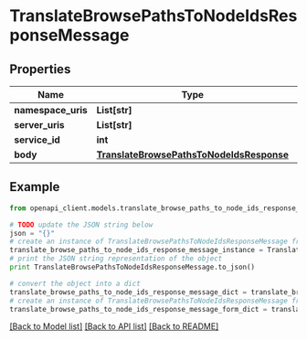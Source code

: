 # TranslateBrowsePathsToNodeIdsResponseMessage


## Properties
Name | Type | Description | Notes
------------ | ------------- | ------------- | -------------
**namespace_uris** | **List[str]** |  | [optional] 
**server_uris** | **List[str]** |  | [optional] 
**service_id** | **int** |  | [optional] 
**body** | [**TranslateBrowsePathsToNodeIdsResponse**](TranslateBrowsePathsToNodeIdsResponse.md) |  | [optional] 

## Example

```python
from openapi_client.models.translate_browse_paths_to_node_ids_response_message import TranslateBrowsePathsToNodeIdsResponseMessage

# TODO update the JSON string below
json = "{}"
# create an instance of TranslateBrowsePathsToNodeIdsResponseMessage from a JSON string
translate_browse_paths_to_node_ids_response_message_instance = TranslateBrowsePathsToNodeIdsResponseMessage.from_json(json)
# print the JSON string representation of the object
print TranslateBrowsePathsToNodeIdsResponseMessage.to_json()

# convert the object into a dict
translate_browse_paths_to_node_ids_response_message_dict = translate_browse_paths_to_node_ids_response_message_instance.to_dict()
# create an instance of TranslateBrowsePathsToNodeIdsResponseMessage from a dict
translate_browse_paths_to_node_ids_response_message_form_dict = translate_browse_paths_to_node_ids_response_message.from_dict(translate_browse_paths_to_node_ids_response_message_dict)
```
[[Back to Model list]](../README.md#documentation-for-models) [[Back to API list]](../README.md#documentation-for-api-endpoints) [[Back to README]](../README.md)


